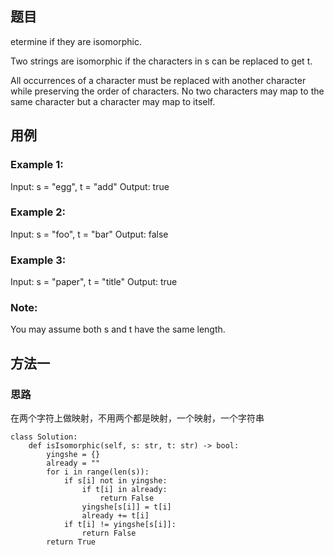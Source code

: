 ## 题目
etermine if they are isomorphic.

Two strings are isomorphic if the characters in s can be replaced to get t.

All occurrences of a character must be replaced with another character while preserving the order of characters. No two characters may map to the same character but a character may map to itself.
## 用例
### Example 1:

Input: s = "egg", t = "add"
Output: true
### Example 2:

Input: s = "foo", t = "bar"
Output: false
### Example 3:

Input: s = "paper", t = "title"
Output: true
### Note:
You may assume both s and t have the same length.
## 方法一
### 思路
在两个字符上做映射，不用两个都是映射，一个映射，一个字符串
```
class Solution:
    def isIsomorphic(self, s: str, t: str) -> bool:
        yingshe = {}
        already = ""
        for i in range(len(s)):
            if s[i] not in yingshe:
                if t[i] in already:
                    return False
                yingshe[s[i]] = t[i]
                already += t[i]
            if t[i] != yingshe[s[i]]:
                return False
        return True
```
